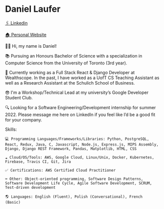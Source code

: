 # Daniel Laufer


[🖇 Linkedin](https://www.linkedin.com/in/daniel-laufer-7ba986176/)

[🏠 Personal Website](https://daniel-laufer.github.io/)

👋🏻 Hi, my name is Daniel!

📚 Pursuing an Honours Bachelor of Science with a specialization in Computer Science from the University of Toronto (3rd year).                 

💼 Currently working as a Full Stack React & Django Developer at Wealthscope. In the past, I have worked as a UofT CS Teaching Assistant as well as a Research Assistant at the Schulich School of Business.

😎 I'm a Workshop/Technical Lead at my university’s Google Developer Student Club.

🔍 Looking for a Software Engineering/Development internship for summer 2022. Please message me here on LinkedIn if you feel like I’d be a good fit for your company.


Skills: 

    💻 Programming Languages/Frameworks/Libraries: Python, PostgreSQL, React, Redux, Java, C, Javascript, Node.js, Express.js, MIPS Assembly, Django, Django REST Framework, Pandas, Matplotlib, HTML, CSS

    ☁️ Cloud/OS/Tools: AWS, Google Cloud, Linux/Unix, Docker, Kubernetes, Firebase, Travis CI, Git, Jira 

    ✅ Certifications: AWS Certified Cloud Practitioner

    ⌨️ Other: Object-oriented programming, Software Design Patterns, Software Development Life Cycle, Agile Software Development, SCRUM, Test-driven development

    🌎 Languages: English (Fluent), Polish (Conversational), French (Basic)



